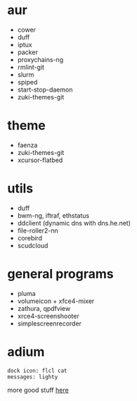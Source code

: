 

# aur

* cower
* duff
* iptux
* packer
* proxychains-ng
* rmlint-git
* slurm
* spiped
* start-stop-daemon
* zuki-themes-git

# theme

* faenza
* zuki-themes-git
* xcursor-flatbed

# utils

* duff
* bwm-ng, iftraf, ethstatus
* ddclient (dynamic dns with dns.he.net)
* file-roller2-nn
* corebird
* scudcloud

# general programs

* pluma
* volumeicon + xfce4-mixer
* zathura, qpdfview
* xrce4-screenshooter
* simplescreenrecorder

# adium

    dock icon: flcl cat
    messages: lighty

more good stuff [here](http://kmandla.wikispaces.com/)

